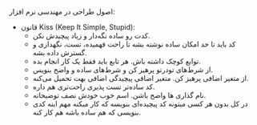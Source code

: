 اصول طراحی در مهندسی نرم افزار:
  - قانون Kiss (Keep It Simple, Stupid):
    - کدت رو ساده نگه‌دار و زیاد پیچیدش نکن. 
    - کد باید تا حد امکان ساده نوشته بشه تا راحت فهمیده، تست، نگهداری و گسترش داده بشه.
    - توابع کوچک داشته باش. هر تابع باید فقط یک کار انجام بده.
    - از شرط‌های تودرتو پرهیز کن و شرط‌های ساده و واضح بنویس.
    - از متغیر اضافی پرهیز کن. متغیر اضافی پیچیدگی اضافی بهت تحمیل می‌کنه.
    - کد ساده‌تر تست پذیری راحت‌تری هم داره. 
    - نام گذاری ها واضح باشن. اسم خوب خودش نصف توضیحاته.
    - در کل بدون هر کسی میتونه کد پیچیده‌ای بنویسه که کار میکنه مهم اینه کدی بنویسی که هم ساده باشه هم کار کنه.

